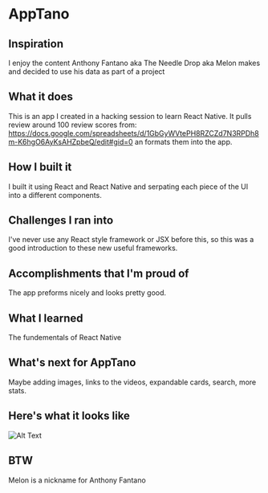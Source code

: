 # AppTano
## Inspiration 
I enjoy the content Anthony Fantano aka The Needle Drop aka Melon makes and decided
to use his data as part of a project

## What it does
This is an app I created in a hacking session to learn React Native. It pulls review around 100 review scores from:
https://docs.google.com/spreadsheets/d/1GbGyWVtePH8RZCZd7N3RPDh8m-K6hgO6AyKsAHZpbeQ/edit#gid=0
an formats them into the app.

## How I built it
I built it using React and React Native and serpating each piece of the UI into a different components.

## Challenges I ran into
I've never use any React style framework or JSX before this, so this was a good introduction to these new useful frameworks.

## Accomplishments that I'm proud of
The app preforms nicely and looks pretty good.

## What I learned
The fundementals of React Native
## What's next for AppTano
Maybe adding images, links to the videos, expandable cards, search, more stats.
## Here's what it looks like


![Alt Text](https://media.giphy.com/media/3ohjUQGaleOnToNXC8/giphy.gif)

## BTW
Melon is a nickname for Anthony Fantano
